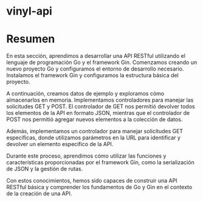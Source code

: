 # vinyl-api

# Resumen
En esta sección, aprendimos a desarrollar una API RESTful utilizando el lenguaje de programación Go y el framework Gin. Comenzamos creando un nuevo proyecto Go y configuramos el entorno de desarrollo necesario. Instalamos el framework Gin y configuramos la estructura básica del proyecto.

A continuación, creamos datos de ejemplo y exploramos cómo almacenarlos en memoria. Implementamos controladores para manejar las solicitudes GET y POST. El controlador de GET nos permitió devolver todos los elementos de la API en formato JSON, mientras que el controlador de POST nos permitió agregar nuevos elementos a la colección de datos.

Además, implementamos un controlador para manejar solicitudes GET específicas, donde utilizamos parámetros en la URL para identificar y devolver un elemento específico de la API.

Durante este proceso, aprendimos cómo utilizar las funciones y características proporcionadas por el framework Gin, como la serialización de JSON y la gestión de rutas.

Con estos conocimientos, hemos sido capaces de construir una API RESTful básica y comprender los fundamentos de Go y Gin en el contexto de la creación de una API.

